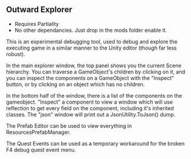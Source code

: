 ## Outward Explorer

- Requires Partiality
- No other dependancies. Just drop in the mods folder enable it.

This is an experimental debugging tool, used to debug and explore the executing game in a similar manner to the Unity editor (though far less robust).

In the main explorer window, the top panel shows you the current Scene hierarchy. You can traverse a GameObject's children by clicking on it, and you can inspect the components on a GameObject with the "Inspect" button, or by clicking on an object which has no children.

In the bottom half of the window, there is a list of the components on the gameobject. "Inspect" a component to view a window which will use reflection to get every field on the component, including it's inherited classes. The "json" window will print out a JsonUtility.ToJson() dump.

The Prefab Editor can be used to view everything in ResourcesPrefabManager.

The Quest Events can be used as a temporary workaround for the broken F4 debug quest event menu.
